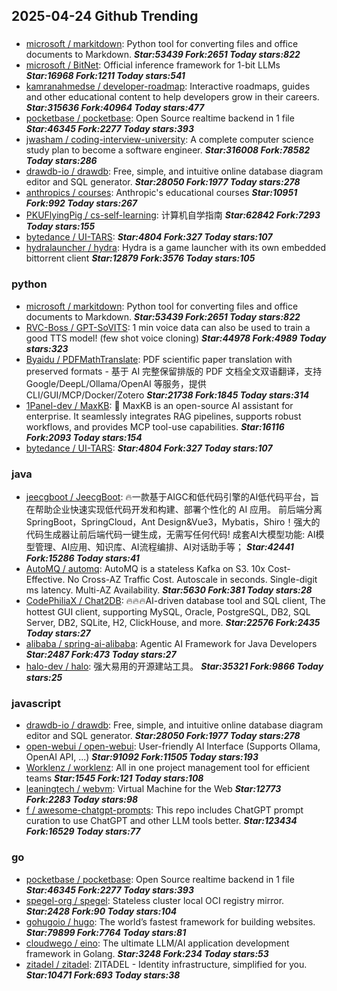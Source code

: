 ## 2025-04-24 Github Trending

### 
* [microsoft / markitdown](https://github.com/microsoft/markitdown): Python tool for converting files and office documents to Markdown. ***Star:53439 Fork:2651 Today stars:822***
* [microsoft / BitNet](https://github.com/microsoft/BitNet): Official inference framework for 1-bit LLMs ***Star:16968 Fork:1211 Today stars:541***
* [kamranahmedse / developer-roadmap](https://github.com/kamranahmedse/developer-roadmap): Interactive roadmaps, guides and other educational content to help developers grow in their careers. ***Star:315636 Fork:40964 Today stars:477***
* [pocketbase / pocketbase](https://github.com/pocketbase/pocketbase): Open Source realtime backend in 1 file ***Star:46345 Fork:2277 Today stars:393***
* [jwasham / coding-interview-university](https://github.com/jwasham/coding-interview-university): A complete computer science study plan to become a software engineer. ***Star:316008 Fork:78582 Today stars:286***
* [drawdb-io / drawdb](https://github.com/drawdb-io/drawdb): Free, simple, and intuitive online database diagram editor and SQL generator. ***Star:28050 Fork:1977 Today stars:278***
* [anthropics / courses](https://github.com/anthropics/courses): Anthropic's educational courses ***Star:10951 Fork:992 Today stars:267***
* [PKUFlyingPig / cs-self-learning](https://github.com/PKUFlyingPig/cs-self-learning): 计算机自学指南 ***Star:62842 Fork:7293 Today stars:155***
* [bytedance / UI-TARS](https://github.com/bytedance/UI-TARS):  ***Star:4804 Fork:327 Today stars:107***
* [hydralauncher / hydra](https://github.com/hydralauncher/hydra): Hydra is a game launcher with its own embedded bittorrent client ***Star:12879 Fork:3576 Today stars:105***

### python
* [microsoft / markitdown](https://github.com/microsoft/markitdown): Python tool for converting files and office documents to Markdown. ***Star:53439 Fork:2651 Today stars:822***
* [RVC-Boss / GPT-SoVITS](https://github.com/RVC-Boss/GPT-SoVITS): 1 min voice data can also be used to train a good TTS model! (few shot voice cloning) ***Star:44978 Fork:4989 Today stars:323***
* [Byaidu / PDFMathTranslate](https://github.com/Byaidu/PDFMathTranslate): PDF scientific paper translation with preserved formats - 基于 AI 完整保留排版的 PDF 文档全文双语翻译，支持 Google/DeepL/Ollama/OpenAI 等服务，提供 CLI/GUI/MCP/Docker/Zotero ***Star:21738 Fork:1845 Today stars:314***
* [1Panel-dev / MaxKB](https://github.com/1Panel-dev/MaxKB): 💬 MaxKB is an open-source AI assistant for enterprise. It seamlessly integrates RAG pipelines, supports robust workflows, and provides MCP tool-use capabilities. ***Star:16116 Fork:2093 Today stars:154***
* [bytedance / UI-TARS](https://github.com/bytedance/UI-TARS):  ***Star:4804 Fork:327 Today stars:107***

### java
* [jeecgboot / JeecgBoot](https://github.com/jeecgboot/JeecgBoot): 🔥一款基于AIGC和低代码引擎的AI低代码平台，旨在帮助企业快速实现低代码开发和构建、部署个性化的 AI 应用。 前后端分离 SpringBoot，SpringCloud，Ant Design&Vue3，Mybatis，Shiro！强大的代码生成器让前后端代码一键生成，无需写任何代码! 成套AI大模型功能: AI模型管理、AI应用、知识库、AI流程编排、AI对话助手等； ***Star:42441 Fork:15286 Today stars:41***
* [AutoMQ / automq](https://github.com/AutoMQ/automq): AutoMQ is a stateless Kafka on S3. 10x Cost-Effective. No Cross-AZ Traffic Cost. Autoscale in seconds. Single-digit ms latency. Multi-AZ Availability. ***Star:5630 Fork:381 Today stars:28***
* [CodePhiliaX / Chat2DB](https://github.com/CodePhiliaX/Chat2DB): 🔥🔥🔥AI-driven database tool and SQL client, The hottest GUI client, supporting MySQL, Oracle, PostgreSQL, DB2, SQL Server, DB2, SQLite, H2, ClickHouse, and more. ***Star:22576 Fork:2435 Today stars:27***
* [alibaba / spring-ai-alibaba](https://github.com/alibaba/spring-ai-alibaba): Agentic AI Framework for Java Developers ***Star:2487 Fork:473 Today stars:27***
* [halo-dev / halo](https://github.com/halo-dev/halo): 强大易用的开源建站工具。 ***Star:35321 Fork:9866 Today stars:25***

### javascript
* [drawdb-io / drawdb](https://github.com/drawdb-io/drawdb): Free, simple, and intuitive online database diagram editor and SQL generator. ***Star:28050 Fork:1977 Today stars:278***
* [open-webui / open-webui](https://github.com/open-webui/open-webui): User-friendly AI Interface (Supports Ollama, OpenAI API, ...) ***Star:91092 Fork:11505 Today stars:193***
* [Worklenz / worklenz](https://github.com/Worklenz/worklenz): All in one project management tool for efficient teams ***Star:1545 Fork:121 Today stars:108***
* [leaningtech / webvm](https://github.com/leaningtech/webvm): Virtual Machine for the Web ***Star:12773 Fork:2283 Today stars:98***
* [f / awesome-chatgpt-prompts](https://github.com/f/awesome-chatgpt-prompts): This repo includes ChatGPT prompt curation to use ChatGPT and other LLM tools better. ***Star:123434 Fork:16529 Today stars:77***

### go
* [pocketbase / pocketbase](https://github.com/pocketbase/pocketbase): Open Source realtime backend in 1 file ***Star:46345 Fork:2277 Today stars:393***
* [spegel-org / spegel](https://github.com/spegel-org/spegel): Stateless cluster local OCI registry mirror. ***Star:2428 Fork:90 Today stars:104***
* [gohugoio / hugo](https://github.com/gohugoio/hugo): The world’s fastest framework for building websites. ***Star:79899 Fork:7764 Today stars:81***
* [cloudwego / eino](https://github.com/cloudwego/eino): The ultimate LLM/AI application development framework in Golang. ***Star:3248 Fork:234 Today stars:53***
* [zitadel / zitadel](https://github.com/zitadel/zitadel): ZITADEL - Identity infrastructure, simplified for you. ***Star:10471 Fork:693 Today stars:38***
